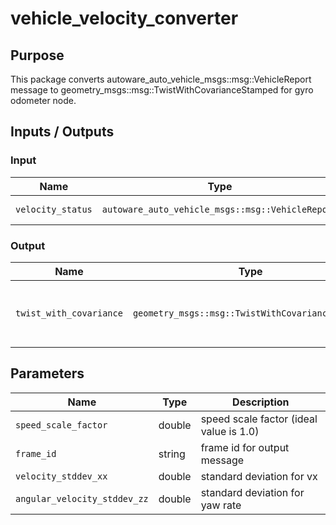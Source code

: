 # vehicle_velocity_converter

## Purpose

This package converts autoware_auto_vehicle_msgs::msg::VehicleReport message to geometry_msgs::msg::TwistWithCovarianceStamped for gyro odometer node.

## Inputs / Outputs

### Input

| Name              | Type                                             | Description      |
| ----------------- | ------------------------------------------------ | ---------------- |
| `velocity_status` | `autoware_auto_vehicle_msgs::msg::VehicleReport` | vehicle velocity |

### Output

| Name                    | Type                                             | Description                                        |
| ----------------------- | ------------------------------------------------ | -------------------------------------------------- |
| `twist_with_covariance` | `geometry_msgs::msg::TwistWithCovarianceStamped` | twist with covariance converted from VehicleReport |

## Parameters

| Name                         | Type   | Description                             |
| ---------------------------- | ------ | --------------------------------------- |
| `speed_scale_factor`         | double | speed scale factor (ideal value is 1.0) |
| `frame_id`                   | string | frame id for output message             |
| `velocity_stddev_xx`         | double | standard deviation for vx               |
| `angular_velocity_stddev_zz` | double | standard deviation for yaw rate         |
